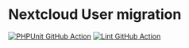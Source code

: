 # Nextcloud User migration

[![PHPUnit GitHub Action](https://github.com/nextcloud/user_migration/workflows/PHPUnit/badge.svg)](https://github.com/nextcloud/user_migration/actions?query=workflow%3APHPUnit)
[![Lint GitHub Action](https://github.com/nextcloud/user_migration/workflows/Lint/badge.svg)](https://github.com/nextcloud/user_migration/actions?query=workflow%3ALint)
